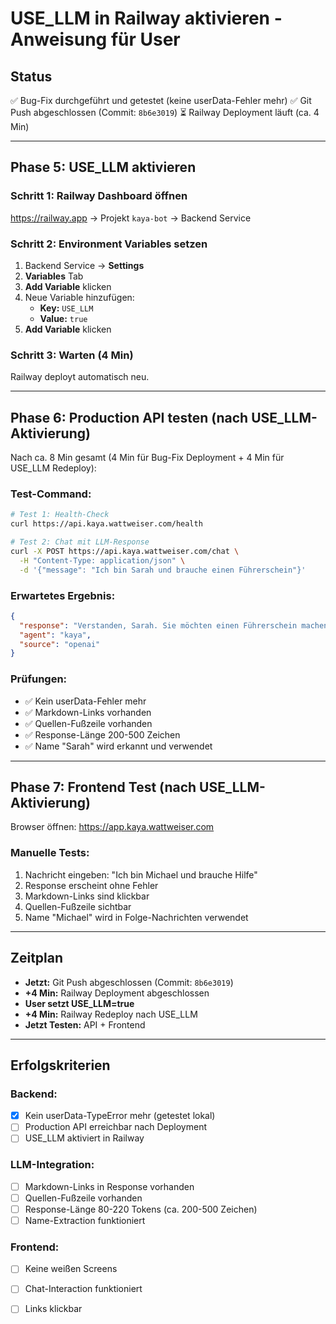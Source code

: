 # USE_LLM in Railway aktivieren - Anweisung für User

## Status
✅ Bug-Fix durchgeführt und getestet (keine userData-Fehler mehr)
✅ Git Push abgeschlossen (Commit: `8b6e3019`)
⏳ Railway Deployment läuft (ca. 4 Min)

---

## Phase 5: USE_LLM aktivieren

### Schritt 1: Railway Dashboard öffnen
https://railway.app → Projekt `kaya-bot` → Backend Service

### Schritt 2: Environment Variables setzen
1. Backend Service → **Settings**
2. **Variables** Tab
3. **Add Variable** klicken
4. Neue Variable hinzufügen:
   - **Key:** `USE_LLM`
   - **Value:** `true`
5. **Add Variable** klicken

### Schritt 3: Warten (4 Min)
Railway deployt automatisch neu.

---

## Phase 6: Production API testen (nach USE_LLM-Aktivierung)

Nach ca. 8 Min gesamt (4 Min für Bug-Fix Deployment + 4 Min für USE_LLM Redeploy):

### Test-Command:

```bash
# Test 1: Health-Check
curl https://api.kaya.wattweiser.com/health

# Test 2: Chat mit LLM-Response
curl -X POST https://api.kaya.wattweiser.com/chat \
  -H "Content-Type: application/json" \
  -d '{"message": "Ich bin Sarah und brauche einen Führerschein"}'
```

### Erwartetes Ergebnis:

```json
{
  "response": "Verstanden, Sarah. Sie möchten einen Führerschein machen.\n\nSchritte:\n1. Fahrschule wählen\n2. Sehtest und Erste-Hilfe-Kurs\n3. Theorieprüfung\n4. Praktische Prüfung\n\n[Führerscheinstelle](https://www.oldenburg-kreis.de/)\n\n---\n*Quelle: KFZ-Zulassung • Stand: 10/2025*",
  "agent": "kaya",
  "source": "openai"
}
```

### Prüfungen:
- ✅ Kein userData-Fehler mehr
- ✅ Markdown-Links vorhanden
- ✅ Quellen-Fußzeile vorhanden
- ✅ Response-Länge 200-500 Zeichen
- ✅ Name "Sarah" wird erkannt und verwendet

---

## Phase 7: Frontend Test (nach USE_LLM-Aktivierung)

Browser öffnen: https://app.kaya.wattweiser.com

### Manuelle Tests:
1. Nachricht eingeben: "Ich bin Michael und brauche Hilfe"
2. Response erscheint ohne Fehler
3. Markdown-Links sind klickbar
4. Quellen-Fußzeile sichtbar
5. Name "Michael" wird in Folge-Nachrichten verwendet

---

## Zeitplan

- **Jetzt:** Git Push abgeschlossen (Commit: `8b6e3019`)
- **+4 Min:** Railway Deployment abgeschlossen
- **User setzt USE_LLM=true**
- **+4 Min:** Railway Redeploy nach USE_LLM
- **Jetzt Testen:** API + Frontend

---

## Erfolgskriterien

### Backend:
- [x] Kein userData-TypeError mehr (getestet lokal)
- [ ] Production API erreichbar nach Deployment
- [ ] USE_LLM aktiviert in Railway

### LLM-Integration:
- [ ] Markdown-Links in Response vorhanden
- [ ] Quellen-Fußzeile vorhanden
- [ ] Response-Länge 80-220 Tokens (ca. 200-500 Zeichen)
- [ ] Name-Extraction funktioniert

### Frontend:
- [ ] Keine weißen Screens
- [ ] Chat-Interaction funktioniert
- [ ] Links klickbar

